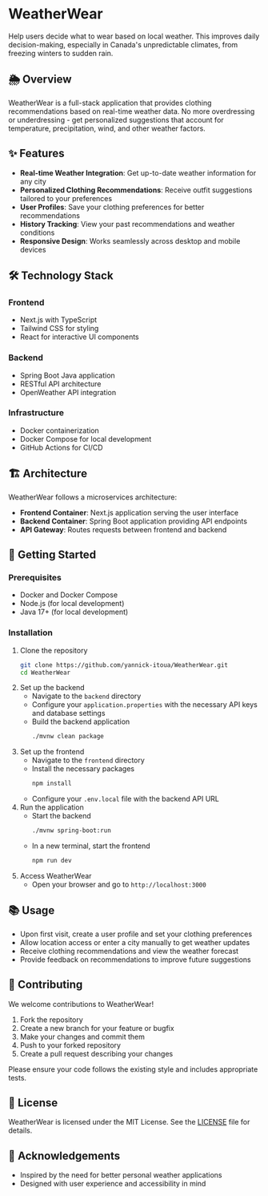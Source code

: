 # WeatherWear

Help users decide what to wear based on local weather. This improves daily decision-making, especially in Canada's unpredictable climates, from freezing winters to sudden rain.

## 🌦️ Overview

WeatherWear is a full-stack application that provides clothing recommendations based on real-time weather data. No more overdressing or underdressing - get personalized suggestions that account for temperature, precipitation, wind, and other weather factors.

## ✨ Features

- **Real-time Weather Integration**: Get up-to-date weather information for any city
- **Personalized Clothing Recommendations**: Receive outfit suggestions tailored to your preferences
- **User Profiles**: Save your clothing preferences for better recommendations
- **History Tracking**: View your past recommendations and weather conditions
- **Responsive Design**: Works seamlessly across desktop and mobile devices

## 🛠️ Technology Stack

### Frontend
- Next.js with TypeScript
- Tailwind CSS for styling
- React for interactive UI components

### Backend
- Spring Boot Java application
- RESTful API architecture
- OpenWeather API integration

### Infrastructure
- Docker containerization
- Docker Compose for local development
- GitHub Actions for CI/CD

## 🏗️ Architecture

WeatherWear follows a microservices architecture:

- **Frontend Container**: Next.js application serving the user interface
- **Backend Container**: Spring Boot application providing API endpoints
- **API Gateway**: Routes requests between frontend and backend

## 🚀 Getting Started

### Prerequisites
- Docker and Docker Compose
- Node.js (for local development)
- Java 17+ (for local development)

### Installation

1. Clone the repository
   ```bash
   git clone https://github.com/yannick-itoua/WeatherWear.git
   cd WeatherWear
   ```
2. Set up the backend
   - Navigate to the `backend` directory
   - Configure your `application.properties` with the necessary API keys and database settings
   - Build the backend application
     ```bash
     ./mvnw clean package
     ```
3. Set up the frontend
   - Navigate to the `frontend` directory
   - Install the necessary packages
     ```bash
     npm install
     ```
   - Configure your `.env.local` file with the backend API URL
4. Run the application
   - Start the backend
     ```bash
     ./mvnw spring-boot:run
     ```
   - In a new terminal, start the frontend
     ```bash
     npm run dev
     ```
5. Access WeatherWear
   - Open your browser and go to `http://localhost:3000`

## 📚 Usage

- Upon first visit, create a user profile and set your clothing preferences
- Allow location access or enter a city manually to get weather updates
- Receive clothing recommendations and view the weather forecast
- Provide feedback on recommendations to improve future suggestions

## 🤝 Contributing

We welcome contributions to WeatherWear!

1. Fork the repository
2. Create a new branch for your feature or bugfix
3. Make your changes and commit them
4. Push to your forked repository
5. Create a pull request describing your changes

Please ensure your code follows the existing style and includes appropriate tests.

## 📄 License

WeatherWear is licensed under the MIT License. See the [LICENSE](LICENSE) file for details.

## 👀 Acknowledgements

- Inspired by the need for better personal weather applications
- Designed with user experience and accessibility in mind
